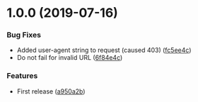 # 1.0.0 (2019-07-16)


### Bug Fixes

* Added user-agent string to request (caused 403) ([fc5ee4c](https://github.com/unlight/sublime-markdown-link/commit/fc5ee4c))
* Do not fail for invalid URL ([6f84e4c](https://github.com/unlight/sublime-markdown-link/commit/6f84e4c))


### Features

* First release ([a950a2b](https://github.com/unlight/sublime-markdown-link/commit/a950a2b))
